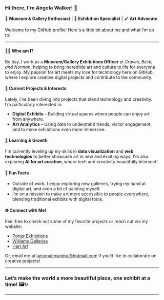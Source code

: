 ### Hi there, I'm Angela Walker! 👋

🚀 **Museum & Gallery Enthusiast** | 🌌 **Exhibition Specialist** | 🖌️ **Art Advocate**

Welcome to my GitHub profile! Here's a little bit about me and what I'm up to:

---

#### 🧙‍♀️ **Who am I?**

By day, I work as a **Museum/Gallery Exhibitions Officer** at *Graves, Beck, and Norman*, helping to bring incredible art and culture to life for everyone to enjoy. My passion for art meets my love for technology here on GitHub, where I explore creative digital projects and contribute to the community.

#### 🔭 **Current Projects & Interests**

Lately, I’ve been diving into projects that blend technology and creativity. I’m particularly interested in:
- **Digital Exhibits** – Building virtual spaces where people can enjoy art from anywhere.
- **Art Analytics** – Using data to understand trends, visitor engagement, and to make exhibitions even more immersive.

#### 🌱 **Learning & Growth**

I'm currently leveling up my skills in **data visualization** and **web technologies** to better showcase art in new and exciting ways. I'm also exploring **AI for art curation**, where tech and creativity beautifully intersect!

#### 🌌 **Fun Facts**

- Outside of work, I enjoy exploring new galleries, trying my hand at digital art, and even a bit of painting myself.
- I’m on a mission to make art more accessible to people everywhere, blending traditional exhibits with digital tools.

#### 🌐 **Connect with Me!**

Feel free to check out some of my favorite projects or reach out via my website:
- [Porter Exhibitions](http://porter.com/)
- [Williams Galleries](https://www.williams.com/)
- [Hart Art](http://hart.com/)

Or, email me at [larsonalexandra@hotmail.com](mailto:larsonalexandra@hotmail.com) if you’d like to collaborate on creative projects!

---

### Let’s make the world a more beautiful place, one exhibit at a time! 🖼️✨

--- 
